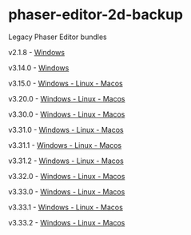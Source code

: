 # phaser-editor-2d-backup
Legacy Phaser Editor bundles

v2.1.8  - [Windows](https://github.com/Ariorh1337/phaser-editor-2d-backup/releases/tag/v2.1.8)

v3.14.0 - [Windows](https://github.com/Ariorh1337/phaser-editor-2d-backup/releases/tag/v3.14.0)

v3.15.0 - [Windows - Linux - Macos](https://github.com/Ariorh1337/phaser-editor-2d-backup/releases/tag/v3.15.0)

v3.20.0 - [Windows - Linux - Macos](https://github.com/Ariorh1337/phaser-editor-2d-backup/releases/tag/v3.20.0)

v3.30.0 - [Windows - Linux - Macos](https://github.com/Ariorh1337/phaser-editor-2d-backup/releases/tag/v3.30.0)

v3.31.0 - [Windows - Linux - Macos](https://github.com/Ariorh1337/phaser-editor-2d-backup/releases/tag/v3.31.0)

v3.31.1 - [Windows - Linux - Macos](https://github.com/Ariorh1337/phaser-editor-2d-backup/releases/tag/v3.31.1)

v3.31.2 - [Windows - Linux - Macos](https://github.com/Ariorh1337/phaser-editor-2d-backup/releases/tag/v3.31.2)

v3.32.0 - [Windows - Linux - Macos](https://github.com/Ariorh1337/phaser-editor-2d-backup/releases/tag/v3.32.0)

v3.33.0 - [Windows - Linux - Macos](https://github.com/Ariorh1337/phaser-editor-2d-backup/releases/tag/v3.33.0)

v3.33.1 - [Windows - Linux - Macos](https://github.com/Ariorh1337/phaser-editor-2d-backup/releases/tag/v3.33.1)

v3.33.2 - [Windows - Linux - Macos](https://github.com/Ariorh1337/phaser-editor-2d-backup/releases/tag/v3.33.2)
